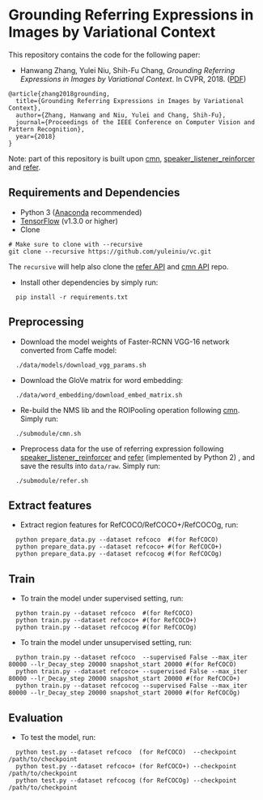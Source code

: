 # Grounding Referring Expressions in Images by Variational Context

This repository contains the code for the following paper:

* Hanwang Zhang, Yulei Niu, Shih-Fu Chang, *Grounding Referring Expressions in Images by Variational Context*. In CVPR, 2018. ([PDF](https://arxiv.org/pdf/1712.01892.pdf))

```
@article{zhang2018grounding,
  title={Grounding Referring Expressions in Images by Variational Context},
  author={Zhang, Hanwang and Niu, Yulei and Chang, Shih-Fu},
  journal={Proceedings of the IEEE Conference on Computer Vision and Pattern Recognition},
  year={2018}
}
```

Note: part of this repository is built upon [cmn](https://github.com/ronghanghu/cmn), [speaker_listener_reinforcer](https://github.com/lichengunc/speaker_listener_reinforcer) and [refer](https://github.com/lichengunc/refer).

## Requirements and Dependencies

* Python 3 ([Anaconda](https://www.continuum.io/downloads) recommended)
* [TensorFlow](https://www.tensorflow.org/install/) (v1.3.0 or higher)
* Clone 
```shell
# Make sure to clone with --recursive
git clone --recursive https://github.com/yuleiniu/vc.git
```
The ``recursive`` will help also clone the [refer API](https://github.com/lichengunc/refer) and [cmn API](https://github.com/ronghanghu/cmn) repo.
* Install other dependencies by simply run:
```shell
  pip install -r requirements.txt
```

## Preprocessing

* Download the model weights of Faster-RCNN VGG-16 network converted from Caffe model:
```shell
  ./data/models/download_vgg_params.sh
```

* Download the GloVe matrix for word embedding:
```shell
  ./data/word_embedding/download_embed_matrix.sh
```

* Re-build the NMS lib and the ROIPooling operation following [cmn](https://github.com/ronghanghu/cmn). Simply run:
```shell
  ./submodule/cmn.sh
```

* Preprocess data for the use of referring expression following [speaker_listener_reinforcer](https://github.com/lichengunc/speaker_listener_reinforcer) and [refer](https://github.com/lichengunc/refer) (implemented by Python 2) , and save the results into ``data/raw``. Simply run:
```shell
  ./submodule/refer.sh
```

## Extract features

* Extract region features for RefCOCO/RefCOCO+/RefCOCOg, run:
```shell
  python prepare_data.py --dataset refcoco  #(for RefCOCO)
  python prepare_data.py --dataset refcoco+ #(for RefCOCO+)
  python prepare_data.py --dataset refcocog #(for RefCOCOg)
```

## Train

* To train the model under supervised setting, run:
```shell
  python train.py --dataset refcoco  #(for RefCOCO)
  python train.py --dataset refcoco+ #(for RefCOCO+)
  python train.py --dataset refcocog #(for RefCOCOg)
```
* To train the model under unsupervised setting, run:
```shell
  python train.py --dataset refcoco  --supervised False --max_iter 80000 --lr_Decay_step 20000 snapshot_start 20000 #(for RefCOCO)
  python train.py --dataset refcoco+ --supervised False --max_iter 80000 --lr_Decay_step 20000 snapshot_start 20000 #(for RefCOCO+)
  python train.py --dataset refcocog --supervised False --max_iter 80000 --lr_Decay_step 20000 snapshot_start 20000 #(for RefCOCOg)
```

## Evaluation

* To test the model, run:
```shell
  python test.py --dataset refcoco  (for RefCOCO)  --checkpoint /path/to/checkpoint
  python test.py --dataset refcoco+ (for RefCOCO+) --checkpoint /path/to/checkpoint
  python test.py --dataset refcocog (for RefCOCOg) --checkpoint /path/to/checkpoint
```